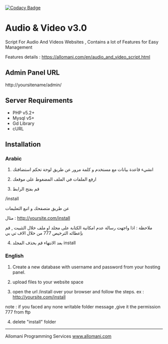 [![Codacy Badge](https://api.codacy.com/project/badge/Grade/55c4b4a25b184814ba52da8862dcb31b)](https://www.codacy.com/app/Allomani/songs300?utm_source=github.com&amp;utm_medium=referral&amp;utm_content=allomani/songs300&amp;utm_campaign=Badge_Grade)

# Audio & Video v3.0

Script For Audio And Videos Websites , Contains a lot of Features for Easy Management

Features details : https://allomani.com/en/audio_and_video_script.html


## Admin Panel URL

http://yoursitename/admin/


## Server Requirements

* PHP v5.2+
* Mysql v5+
* Gd Library
* cURL

## Installation

### Arabic

1. انشيء قاعدة بيانات مع مستخدم و كلمة مرور عن طريق لوحة تحكم استضافتك


2. ارفع الملفات في الملف المضغوط على موقعك


3. قم بفتح الرابط

/install

عن طريق متصفحك و اتبع التعليمات

مثال :  http://yoursite.com/install

ملاحظة : اذا واجهت رسالة عدم امكانية الكتابة على مجلد او ملف خلال التثبيت , قم بإعطائه الترخيص 777 من خلال الاف تي بي

4. بعد الانتهاء قم بحذف المجلد
install

### English

1. Create a new database with username and password from your hosting panel.

2. upload files to your website space 

3. open the url /install over your browser and follow the steps. ex : http://yoursite.com/install

note : if you faced any none writable folder message ,give it the permission 777 from ftp 

4. delete "install" folder 



--------------------------
Allomani Programming Services
www.allomani.com

